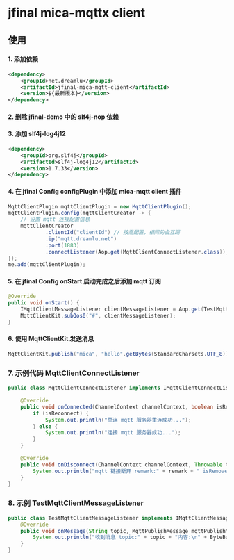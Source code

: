 # jfinal mica-mqttx client

## 使用

#### 1. 添加依赖
```xml
<dependency>
	<groupId>net.dreamlu</groupId>
	<artifactId>jfinal-mica-mqtt-client</artifactId>
	<version>${最新版本}</version>
</dependency>
```

#### 2. 删除 jfinal-demo 中的 slf4j-nop 依赖

#### 3. 添加 slf4j-log4j12
```xml
<dependency>
	<groupId>org.slf4j</groupId>
	<artifactId>slf4j-log4j12</artifactId>
	<version>1.7.33</version>
</dependency>
```

#### 4. 在 jfinal Config configPlugin 中添加 mica-mqtt client 插件
```java
MqttClientPlugin mqttClientPlugin = new MqttClientPlugin();
mqttClientPlugin.config(mqttClientCreator -> {
	// 设置 mqtt 连接配置信息
	mqttClientCreator
			.clientId("clientId") // 按需配置，相同的会互踢
			.ip("mqtt.dreamlu.net")
			.port(1883)
			.connectListener(Aop.get(MqttClientConnectListener.class));
});
me.add(mqttClientPlugin);
```

#### 5. 在 jfinal Config onStart 启动完成之后添加 mqtt 订阅
```java
@Override
public void onStart() {
    IMqttClientMessageListener clientMessageListener = Aop.get(TestMqttClientMessageListener.class);
    MqttClientKit.subQos0("#", clientMessageListener);
}
```

#### 6. 使用 MqttClientKit 发送消息
```java
MqttClientKit.publish("mica", "hello".getBytes(StandardCharsets.UTF_8));
```

### 7. 示例代码 MqttClientConnectListener
```java
public class MqttClientConnectListener implements IMqttClientConnectListener {

    @Override
    public void onConnected(ChannelContext channelContext, boolean isReconnect) {
        if (isReconnect) {
            System.out.println("重连 mqtt 服务器重连成功...");
        } else {
            System.out.println("连接 mqtt 服务器成功...");
        }
    }

    @Override
    public void onDisconnect(ChannelContext channelContext, Throwable throwable, String remark, boolean isRemove) {
        System.out.println("mqtt 链接断开 remark:" + remark + " isRemove:" + isRemove);
    }
}
```

### 8. 示例 TestMqttClientMessageListener
```java
public class TestMqttClientMessageListener implements IMqttClientMessageListener {
    @Override
    public void onMessage(String topic, MqttPublishMessage mqttPublishMessage, ByteBuffer byteBuffer) {
        System.out.println("收到消息 topic:" + topic + "内容:\n" + ByteBufferUtil.toString(byteBuffer));
    }
}
```